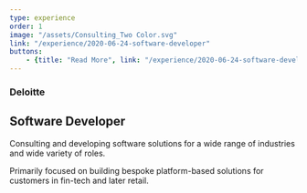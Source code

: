 ```yaml
---
type: experience
order: 1
image: "/assets/Consulting_Two Color.svg"
link: "/experience/2020-06-24-software-developer"
buttons:
    - {title: "Read More", link: "/experience/2020-06-24-software-developer"}
---
```

### Deloitte
## Software Developer
Consulting and developing software solutions for a wide range of
industries and wide variety of roles.

Primarily focused on building bespoke platform-based solutions for customers
in fin-tech and later retail.
